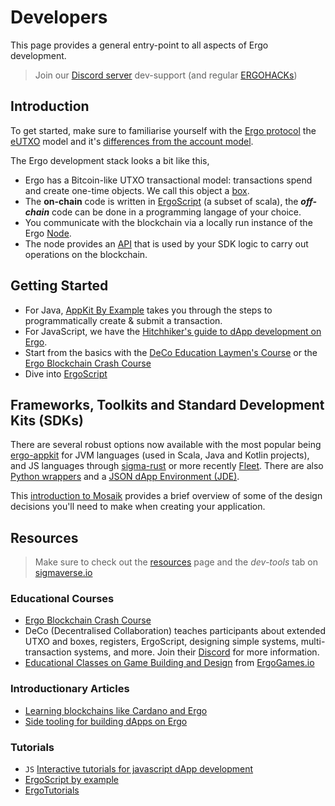 # Developers

This page provides a general entry-point to all aspects of Ergo development. 

> Join our [Discord server](https://discord.gg/7kWWQeMCwe) dev-support (and regular [ERGOHACKs](ergohack.md))



## Introduction


To get started, make sure to familiarise yourself with the [Ergo protocol](/dev/protocol) the [eUTXO](eutxo.md) model and it's [differences from the account model](accountveutxo.md).

The Ergo development stack looks a bit like this, 

- Ergo has a Bitcoin-like UTXO transactional model: transactions spend and create one-time objects. We call this object a [box](data-model/box/index.md).
- The **on-chain** code is written in [ErgoScript](ergoscript.md) (a subset of scala), the ***off-chain*** code can be done in a programming langage of your choice. 
- You communicate with the blockchain via a locally run instance of the Ergo [Node](/node/install). 
- The node provides an [API](resources.md#api) that is used by your SDK logic to carry out operations on the blockchain. 


## Getting Started

- For Java, [AppKit By Example](https://www.youtube.com/watch?v=Md5s-XV6-Hs) takes you through the steps to programmatically create & submit a transaction. 
- For JavaScript, we have the [Hitchhiker's guide to dApp development on Ergo](https://www.youtube.com/playlist?list=PLzY-irO3z3G8FVDifned2NMFc-PgQqnny). 
- Start from the basics with the [DeCo Education Laymen's Course](https://www.youtube.com/channel/UCyOIxD7YSHN5QwLIulOWrew/playlists) or the [Ergo Blockchain Crash Course](https://www.youtube.com/playlist?list=PL8-KVrs6vXLTVXGwmYXjOBRx3VymB4Vm2)
- Dive into [ErgoScript](scs/ergoscript/)


## Frameworks, Toolkits and Standard Development Kits (SDKs)

There are several robust options now available with the most popular being [ergo-appkit](appkit.md) for JVM languages (used in Scala, Java and Kotlin projects), and JS languages through [sigma-rust](rust.md) or more recently [Fleet](fleet.md). There are also [Python wrappers](/dev/lang/python) and a [JSON dApp Environment (JDE)](jde.md).

This [introduction to Mosaik](stack/mosaik/intro.md) provides a brief overview of some of the design decisions you'll need to make when creating your application.



## Resources 

> Make sure to check out the [resources](resources.md) page and the *dev-tools* tab on [sigmaverse.io](https://sigmaverse.io/)


### Educational Courses

- [Ergo Blockchain Crash Course](https://www.youtube.com/playlist?list=PL8-KVrs6vXLTVXGwmYXjOBRx3VymB4Vm2)
- DeCo (Decentralised Collaboration) teaches participants about extended UTXO and boxes, registers, ErgoScript, designing simple systems, multi-transaction systems, and more. Join their [Discord](https://discord.gg/PQPyFbKZ9z) for more information.
- [Educational Classes on Game Building and Design](https://medium.com/@lgmeister/the-future-of-ergogames-io-hosting-educational-classes-on-game-building-and-design-679afd2632d4) from [ErgoGames.io](https://ergogames.io)

### Introductionary Articles 

- [Learning blockchains like Cardano and Ergo](https://www.youtube.com/watch?v=HDn49bToTMI)
- [Side tooling for building dApps on Ergo](https://dav009.medium.com/ergo-101-side-tooling-for-building-dapps-on-ergo-c71889d60826)


### Tutorials

- `JS` [Interactive tutorials for javascript dApp development](https://play.dappstep.com/)
- [ErgoScript by example](https://github.com/ergoplatform/ergoscript-by-example)
- [ErgoTutorials](https://www.youtube.com/channel/UCyOIxD7YSHN5QwLIulOWrew)










